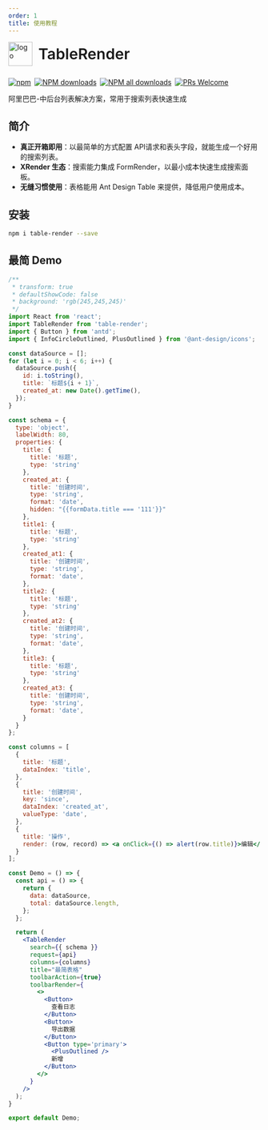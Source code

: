 ```yaml
---
order: 1
title: 使用教程
---
```


<div style="display:flex;align-items:center;margin-bottom:24px">
  <img src="https://img.alicdn.com/tfs/TB17UtINiLaK1RjSZFxXXamPFXa-606-643.png" alt="logo" width="48px"/>
  <span style="font-size:30px;font-weight:600;display:inline-block;margin-left:12px">TableRender</span>
</div>

<p style="display:flex;justify-content:space-between;width:440px">
  <a href="https://www.npmjs.com/package/table-render?_blank">
    <img alt="npm" src="https://img.shields.io/npm/v/table-render.svg?maxAge=3600&style=flat-square">
  </a>
  <a href="https://npmjs.org/package/table-render">
    <img alt="NPM downloads" src="https://img.shields.io/npm/dm/table-render.svg?style=flat-square">
  </a>
  <a href="https://npmjs.org/package/table-render">
    <img alt="NPM all downloads" src="https://img.shields.io/npm/dt/table-render.svg?style=flat-square">
  </a>
  <a href="https://github.com/alibaba/x-render" >
    <img alt="PRs Welcome" src="https://img.shields.io/badge/PRs-welcome-brightgreen.svg?style=flat-square">
  </a>
</p>
阿里巴巴-中后台列表解决方案，常用于搜索列表快速生成

## 简介

* **真正开箱即用**：以最简单的方式配置 API请求和表头字段，就能生成一个好用的搜索列表。
* **XRender 生态**：搜索能力集成 FormRender，以最小成本快速生成搜索面板。
* **无缝习惯使用**：表格能用 Ant Design Table 来提供，降低用户使用成本。

## 安装

```sh
npm i table-render --save
```

## 最简 Demo

```jsx
/**
 * transform: true
 * defaultShowCode: false
 * background: 'rgb(245,245,245)'
 */
import React from 'react';
import TableRender from 'table-render';
import { Button } from 'antd';
import { InfoCircleOutlined, PlusOutlined } from '@ant-design/icons';

const dataSource = [];
for (let i = 0; i < 6; i++) {
  dataSource.push({
    id: i.toString(),
    title: `标题${i + 1}`,
    created_at: new Date().getTime(),
  });
}

const schema = {
  type: 'object',
  labelWidth: 80,
  properties: {
    title: {
      title: '标题',
      type: 'string'
    },
    created_at: {
      title: '创建时间',
      type: 'string',
      format: 'date',
      hidden: "{{formData.title === '111'}}"
    },
    title1: {
      title: '标题',
      type: 'string'
    },
    created_at1: {
      title: '创建时间',
      type: 'string',
      format: 'date',
    },
    title2: {
      title: '标题',
      type: 'string'
    },
    created_at2: {
      title: '创建时间',
      type: 'string',
      format: 'date',
    },
    title3: {
      title: '标题',
      type: 'string'
    },
    created_at3: {
      title: '创建时间',
      type: 'string',
      format: 'date',
    }
  }
};

const columns = [
  {
    title: '标题',
    dataIndex: 'title',
  },
  {
    title: '创建时间',
    key: 'since',
    dataIndex: 'created_at',
    valueType: 'date',
  },
  {
    title: '操作',
    render: (row, record) => <a onClick={() => alert(row.title)}>编辑</a>,
  }
];

const Demo = () => {
  const api = () => {
    return {
      data: dataSource,
      total: dataSource.length,
    };
  };

  return (
    <TableRender
      search={{ schema }}
      request={api}
      columns={columns}
      title="最简表格"
      toolbarAction={true}
      toolbarRender={ 
        <>
          <Button>
            查看日志
          </Button>
          <Button>
            导出数据
          </Button>
          <Button type='primary'>
            <PlusOutlined />
            新增
          </Button>
        </>
      }
    />
  );
}

export default Demo;
```

